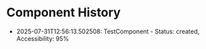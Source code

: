 # Component History

- 2025-07-31T12:56:13.502508: TestComponent - Status: created, Accessibility: 95%
